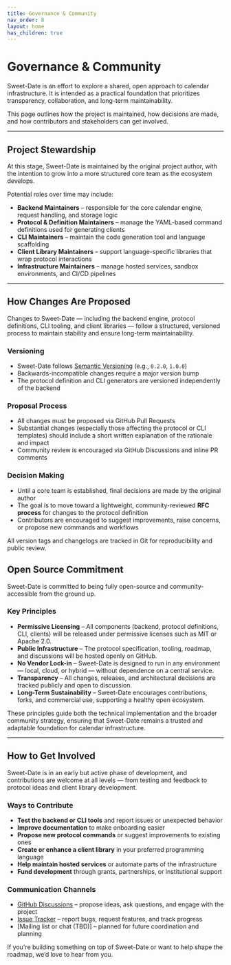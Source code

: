 ```yaml
---
title: Governance & Community 
nav_order: 8
layout: home
has_children: true
---
```


# Governance & Community

Sweet-Date is an effort to explore a shared, open approach to calendar infrastructure. 
It is intended as a practical foundation that prioritizes transparency, collaboration, and long-term maintainability.

This page outlines how the project is maintained, how decisions are made, and how contributors and stakeholders can get involved.


---

## Project Stewardship

At this stage, Sweet-Date is maintained by the original project author, with the intention to grow into a more structured core team as the ecosystem develops.

Potential roles over time may include:

- **Backend Maintainers** – responsible for the core calendar engine, request handling, and storage logic
- **Protocol & Definition Maintainers** – manage the YAML-based command definitions used for generating clients
- **CLI Maintainers** – maintain the code generation tool and language scaffolding
- **Client Library Maintainers** – support language-specific libraries that wrap protocol interactions
- **Infrastructure Maintainers** – manage hosted services, sandbox environments, and CI/CD pipelines

---

## How Changes Are Proposed

Changes to Sweet-Date — including the backend engine, protocol definitions, CLI tooling, and client libraries — follow a structured, versioned process to maintain stability and ensure long-term maintainability.

### Versioning

- Sweet-Date follows [Semantic Versioning](https://semver.org/) (e.g., `0.2.0`, `1.0.0`)
- Backwards-incompatible changes require a major version bump
- The protocol definition and CLI generators are versioned independently of the backend

### Proposal Process

- All changes must be proposed via GitHub Pull Requests
- Substantial changes (especially those affecting the protocol or CLI templates) should include a short written explanation of the rationale and impact
- Community review is encouraged via GitHub Discussions and inline PR comments

### Decision Making

- Until a core team is established, final decisions are made by the original author
- The goal is to move toward a lightweight, community-reviewed **RFC process** for changes to the protocol definition
- Contributors are encouraged to suggest improvements, raise concerns, or propose new commands and workflows

All version tags and changelogs are tracked in Git for reproducibility and public review.

## Open Source Commitment

Sweet-Date is committed to being fully open-source and community-accessible from the ground up.

### Key Principles

- **Permissive Licensing** – All components (backend, protocol definitions, CLI, clients) will be released under permissive licenses such as MIT or Apache 2.0.
- **Public Infrastructure** – The protocol specification, tooling, roadmap, and discussions will be hosted openly on GitHub.
- **No Vendor Lock-in** – Sweet-Date is designed to run in any environment — local, cloud, or hybrid — without dependence on a central service.
- **Transparency** – All changes, releases, and architectural decisions are tracked publicly and open to discussion.
- **Long-Term Sustainability** – Sweet-Date encourages contributions, forks, and commercial use, supporting a healthy open ecosystem.

These principles guide both the technical implementation and the broader community strategy, ensuring that Sweet-Date remains a trusted and adaptable foundation for calendar infrastructure.

---

## How to Get Involved

Sweet-Date is in an early but active phase of development, and contributions are welcome at all levels — from testing and feedback to protocol ideas and client library development.

### Ways to Contribute

- **Test the backend or CLI tools** and report issues or unexpected behavior
- **Improve documentation** to make onboarding easier
- **Propose new protocol commands** or suggest improvements to existing ones
- **Create or enhance a client library** in your preferred programming language
- **Help maintain hosted services** or automate parts of the infrastructure
- **Fund development** through grants, partnerships, or institutional support

### Communication Channels

- [GitHub Discussions](#) – propose ideas, ask questions, and engage with the project
- [Issue Tracker](#) – report bugs, request features, and track progress
- [Mailing list or chat (TBD)] – planned for future coordination and planning

If you're building something on top of Sweet-Date or want to help shape the roadmap, we’d love to hear from you.